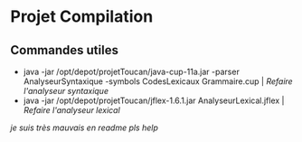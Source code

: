 # Projet Compilation

## Commandes utiles

* java -jar /opt/depot/projetToucan/java-cup-11a.jar -parser AnalyseurSyntaxique -symbols CodesLexicaux Grammaire.cup | *Refaire l'analyseur syntaxique*
* java -jar /opt/depot/projetToucan/jflex-1.6.1.jar AnalyseurLexical.jflex | *Refaire l'analyseur lexical*

*je suis très mauvais en readme pls help*
